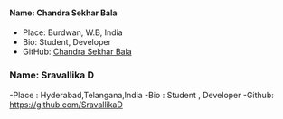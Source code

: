 #### Name:  Chandra Sekhar Bala 
- Place: Burdwan, W.B, India
- Bio: Student, Developer
- GitHub: [Chandra Sekhar Bala](https://github.com/Chandra-Sekhar-Bala)

### Name: Sravallika D
-Place : Hyderabad,Telangana,India
-Bio : Student , Developer
-Github: https://github.com/SravallikaD

